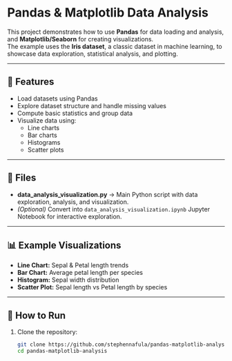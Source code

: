 # Pandas & Matplotlib Data Analysis

This project demonstrates how to use **Pandas** for data loading and analysis, and **Matplotlib/Seaborn** for creating visualizations.  
The example uses the **Iris dataset**, a classic dataset in machine learning, to showcase data exploration, statistical analysis, and plotting.

---

## 📌 Features
- Load datasets using Pandas
- Explore dataset structure and handle missing values
- Compute basic statistics and group data
- Visualize data using:
  - Line charts
  - Bar charts
  - Histograms
  - Scatter plots

---

## 📂 Files
- **data_analysis_visualization.py** → Main Python script with data exploration, analysis, and visualization.
- *(Optional)* Convert into `data_analysis_visualization.ipynb` Jupyter Notebook for interactive exploration.

---

## 📊 Example Visualizations
- **Line Chart:** Sepal & Petal length trends  
- **Bar Chart:** Average petal length per species  
- **Histogram:** Sepal width distribution  
- **Scatter Plot:** Sepal length vs Petal length by species  

---

## 🚀 How to Run
1. Clone the repository:
   ```bash
   git clone https://github.com/stephennafula/pandas-matplotlib-analysis.git
   cd pandas-matplotlib-analysis
